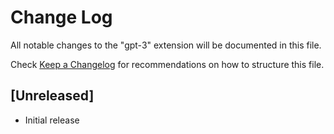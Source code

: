 # Change Log

All notable changes to the "gpt-3" extension will be documented in this file.

Check [Keep a Changelog](http://keepachangelog.com/) for recommendations on how to structure this file.

## [Unreleased]

- Initial release